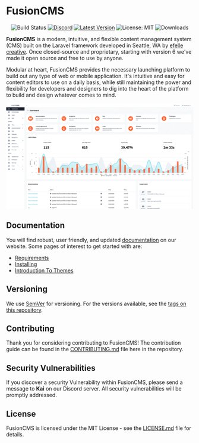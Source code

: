 <h1>FusionCMS</h1>

<p align="center">
<img src="https://app.chipperci.com/projects/33d89bb8-74e2-47c6-b61f-36bd669cc09a/status/master" alt="Build Status">
<a href="https://discord.gg/bZKyvrc"><img alt="Discord" src="https://img.shields.io/discord/588839859884392487.svg?style=flat-square"></a>
<a href="https://beta.getfusioncms.com/download"><img alt="Latest Version" src="https://img.shields.io/packagist/v/fusioncms/cms?include_prereleases&label=latest&style=flat-square"></a>
<img alt="License: MIT" src="https://img.shields.io/packagist/l/fusioncms/fusioncms?style=flat-square">
<img alt="Downloads" src="https://img.shields.io/packagist/dt/fusioncms/cms?style=flat-square">
</p>

**FusionCMS** is a modern, intuitive, and flexible content management system (CMS) built on the Laravel framework developed in Seattle, WA by [efelle creative](https://seattlewebdesign.com). Once closed-source and proprietary, starting with version 6 we've made it open source and free to use by anyone.

Modular at heart, FusionCMS provides the necessary launching platform to build out any type of web or mobile application. It's intuitive and easy for content editors to use on a daily basis, while still maintaining the power and flexibility for developers and designers to dig into the heart of the platform to build and design whatever comes to mind.

![preview screenshot](fusioncms.png)

## Documentation
You will find robust, user friendly, and updated [documentation](https://beta.getfusioncms.com/docs) on our website. Some pages of interest to get started with are:

- [Requirements](https://beta.getfusioncms.com/docs/requirements)
- [Installing](https://beta.getfusioncms.com/docs/installing)
- [Introduction To Themes](https://beta.getfusioncms.com/docs/themes)

## Versioning
We use [SemVer](http://semver.org/) for versioning. For the versions available, see the [tags on this repository](https://github.com/fusioncms/fusioncms/tags).

## Contributing
Thank you for considering contributing to FusionCMS! The contribution guide can be found in the [CONTRIBUTING.md](CONTRIBUTING.md) file here in the repository.

## Security Vulnerabilities
If you discover a security Vulnerability within FusionCMS, please send a message to **Kai** on our Discord server. All security vulnerabilities will be promptly addressed.

## License
FusionCMS is licensed under the MIT License - see the [LICENSE.md](LICENSE.md) file for details.
